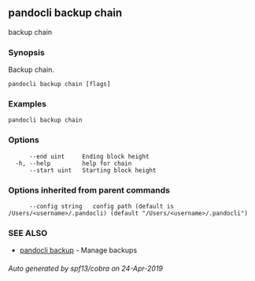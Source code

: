 ## pandocli backup chain

backup chain

### Synopsis

Backup chain.

```
pandocli backup chain [flags]
```

### Examples

```
pandocli backup chain
```

### Options

```
      --end uint     Ending block height
  -h, --help         help for chain
      --start uint   Starting block height
```

### Options inherited from parent commands

```
      --config string   config path (default is /Users/<username>/.pandocli) (default "/Users/<username>/.pandocli")
```

### SEE ALSO

* [pandocli backup](pandocli_backup.md)	 - Manage backups

###### Auto generated by spf13/cobra on 24-Apr-2019
